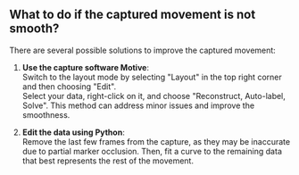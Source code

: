 ## What to do if the captured movement is not smooth?

There are several possible solutions to improve the captured movement:

1. **Use the capture software Motive**:  
   Switch to the layout mode by selecting "Layout" in the top right corner and then choosing "Edit".  
   Select your data, right-click on it, and choose "Reconstruct, Auto-label, Solve". This method can address minor issues and improve the smoothness.

2. **Edit the data using Python**:  
   Remove the last few frames from the capture, as they may be inaccurate due to partial marker occlusion. Then, fit a curve to the remaining data that best represents the rest of the movement.
